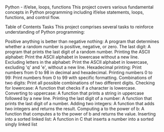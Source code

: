 Python - if/else, loops, functions
This project covers various fundamental concepts in Python programming including if/else statements, loops, functions, and control flow.

Table of Contents
Tasks
This project comprises several tasks to reinforce understanding of Python programming:

Positive anything is better than negative nothing: A program that determines whether a random number is positive, negative, or zero.
The last digit: A program that prints the last digit of a random number.
Printing the ASCII alphabet: Print the ASCII alphabet in lowercase without a new line.
Excluding letters in the alphabet: Print the ASCII alphabet in lowercase, excluding 'q' and 'e', without a new line.
Hexadecimal printing: Print numbers from 0 to 98 in decimal and hexadecimal.
Printing numbers 0 to 99: Print numbers from 0 to 99 with specific formatting.
Combinations of two digits: Print all possible combinations of two different digits.
Checking for lowercase: A function that checks if a character is lowercase.
Converting to uppercase: A function that prints a string in uppercase followed by a new line.
Printing the last digit of a number: A function that prints the last digit of a number.
Adding two integers: A function that adds two integers and returns the result.
Computing a to the power of b: A function that computes a to the power of b and returns the value.
Inserting into a sorted linked list: A function in C that inserts a number into a sorted singly linked list